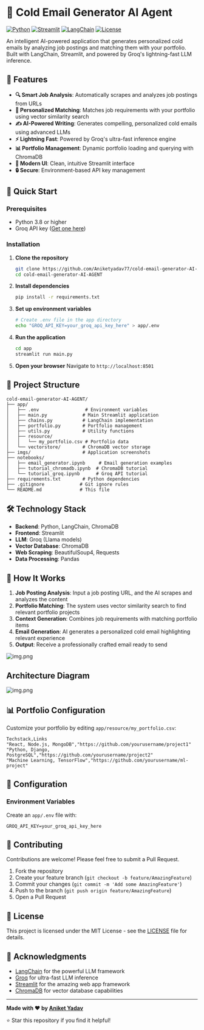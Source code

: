 # 🤖 Cold Email Generator AI Agent

[![Python](https://img.shields.io/badge/Python-3.8+-blue.svg)](https://www.python.org/downloads/)
[![Streamlit](https://img.shields.io/badge/Streamlit-1.28+-red.svg)](https://streamlit.io/)
[![LangChain](https://img.shields.io/badge/LangChain-0.3+-green.svg)](https://python.langchain.com/)
[![License](https://img.shields.io/badge/License-MIT-yellow.svg)](LICENSE)

An intelligent AI-powered application that generates personalized cold emails by analyzing job postings and matching them with your portfolio. Built with LangChain, Streamlit, and powered by Groq's lightning-fast LLM inference.

## 🌟 Features

- **🔍 Smart Job Analysis**: Automatically scrapes and analyzes job postings from URLs
- **🎯 Personalized Matching**: Matches job requirements with your portfolio using vector similarity search
- **✍️ AI-Powered Writing**: Generates compelling, personalized cold emails using advanced LLMs
- **⚡ Lightning Fast**: Powered by Groq's ultra-fast inference engine
- **📊 Portfolio Management**: Dynamic portfolio loading and querying with ChromaDB
- **🎨 Modern UI**: Clean, intuitive Streamlit interface
- **🔒 Secure**: Environment-based API key management

## 🚀 Quick Start

### Prerequisites

- Python 3.8 or higher
- Groq API key ([Get one here](https://console.groq.com/keys))

### Installation

1. **Clone the repository**
   ```bash
   git clone https://github.com/Aniketyadav77/cold-email-generator-AI-AGENT.git
   cd cold-email-generator-AI-AGENT
   ```

2. **Install dependencies**
   ```bash
   pip install -r requirements.txt
   ```

3. **Set up environment variables**
   ```bash
   # Create .env file in the app directory
   echo "GROQ_API_KEY=your_groq_api_key_here" > app/.env
   ```

4. **Run the application**
   ```bash
   cd app
   streamlit run main.py
   ```

5. **Open your browser**
   Navigate to `http://localhost:8501`

## 📁 Project Structure

```
cold-email-generator-AI-AGENT/
├── app/
│   ├── .env                 # Environment variables
│   ├── main.py             # Main Streamlit application
│   ├── chains.py           # LangChain implementation
│   ├── portfolio.py        # Portfolio management
│   ├── utils.py            # Utility functions
│   ├── resource/
│   │   └── my_portfolio.csv # Portfolio data
│   └── vectorstore/        # ChromaDB vector storage
├── imgs/                   # Application screenshots
├── notebooks/
│   ├── email_generator.ipynb     # Email generation examples
│   ├── tutorial_chromadb.ipynb  # ChromaDB tutorial
│   └── tutorial_groq.ipynb      # Groq API tutorial
├── requirements.txt        # Python dependencies
├── .gitignore             # Git ignore rules
└── README.md              # This file
```

## 🛠️ Technology Stack

- **Backend**: Python, LangChain, ChromaDB
- **Frontend**: Streamlit
- **LLM**: Groq (Llama models)
- **Vector Database**: ChromaDB
- **Web Scraping**: BeautifulSoup4, Requests
- **Data Processing**: Pandas

## 💼 How It Works

1. **Job Posting Analysis**: Input a job posting URL, and the AI scrapes and analyzes the content
2. **Portfolio Matching**: The system uses vector similarity search to find relevant portfolio projects
3. **Context Generation**: Combines job requirements with matching portfolio items
4. **Email Generation**: AI generates a personalized cold email highlighting relevant experience
5. **Output**: Receive a professionally crafted email ready to send

![img.png](imgs/img.png)

## Architecture Diagram
![img.png](imgs/architecture.png)

## 📊 Portfolio Configuration

Customize your portfolio by editing `app/resource/my_portfolio.csv`:

```csv
Techstack,Links
"React, Node.js, MongoDB","https://github.com/yourusername/project1"
"Python, Django, PostgreSQL","https://github.com/yourusername/project2"
"Machine Learning, TensorFlow","https://github.com/yourusername/ml-project"
```

## 🔧 Configuration

### Environment Variables

Create an `app/.env` file with:

```env
GROQ_API_KEY=your_groq_api_key_here
```

## 🤝 Contributing

Contributions are welcome! Please feel free to submit a Pull Request.

1. Fork the repository
2. Create your feature branch (`git checkout -b feature/AmazingFeature`)
3. Commit your changes (`git commit -m 'Add some AmazingFeature'`)
4. Push to the branch (`git push origin feature/AmazingFeature`)
5. Open a Pull Request

## 📄 License

This project is licensed under the MIT License - see the [LICENSE](LICENSE) file for details.

## 🙏 Acknowledgments

- [LangChain](https://python.langchain.com/) for the powerful LLM framework
- [Groq](https://groq.com/) for ultra-fast LLM inference
- [Streamlit](https://streamlit.io/) for the amazing web app framework
- [ChromaDB](https://www.trychroma.com/) for vector database capabilities

---

**Made with ❤️ by [Aniket Yadav](https://github.com/Aniketyadav77)**

⭐ Star this repository if you find it helpful!
